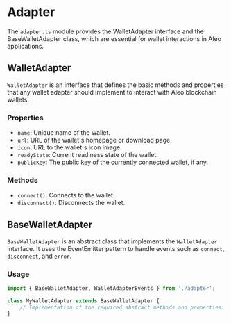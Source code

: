 # Adapter

The `adapter.ts` module provides the WalletAdapter interface and the BaseWalletAdapter class, which are essential for wallet interactions in Aleo applications.

## WalletAdapter

`WalletAdapter` is an interface that defines the basic methods and properties that any wallet adapter should implement to interact with Aleo blockchain wallets.

### Properties

- `name`: Unique name of the wallet.
- `url`: URL of the wallet's homepage or download page.
- `icon`: URL to the wallet's icon image.
- `readyState`: Current readiness state of the wallet.
- `publicKey`: The public key of the currently connected wallet, if any.

### Methods

- `connect()`: Connects to the wallet.
- `disconnect()`: Disconnects the wallet.

## BaseWalletAdapter

`BaseWalletAdapter` is an abstract class that implements the `WalletAdapter` interface. It uses the EventEmitter pattern to handle events such as `connect`, `disconnect`, and `error`.

### Usage

```typescript
import { BaseWalletAdapter, WalletAdapterEvents } from './adapter';

class MyWalletAdapter extends BaseWalletAdapter {
    // Implementation of the required abstract methods and properties.
}
```
